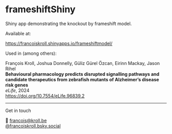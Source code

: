 # frameshiftShiny
Shiny app demonstrating the knockout by frameshift model.

Available at:

https://francoiskroll.shinyapps.io/frameshiftmodel/

Used in (among others):  

François Kroll, Joshua Donnelly, Güliz Gürel Özcan, Eirinn Mackay, Jason Rihel  
**Behavioural pharmacology predicts disrupted signalling pathways and candidate therapeutics from zebrafish mutants of Alzheimer’s disease risk genes**  
_eLife_, 2024  
https://doi.org/10.7554/eLife.96839.2

___

Get in touch

:email: francois@kroll.be  
[@francoiskroll.bsky.social](https://bsky.app/profile/francoiskroll.bsky.social)

<!-- icons with padding -->
[1.1]: http://i.imgur.com/tXSoThF.png (twitter icon with padding)

<!-- icons without padding -->
[1.2]: http://i.imgur.com/wWzX9uB.png (twitter icon without padding)

<!-- links to your social media accounts -->
[1]: https://twitter.com/francois_kroll
